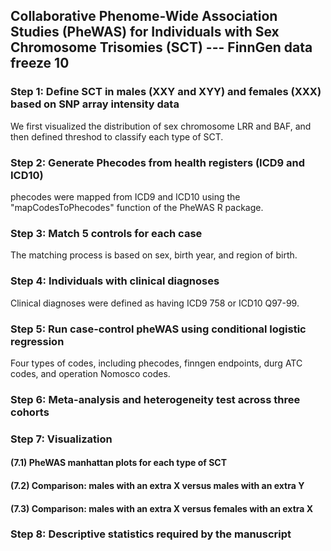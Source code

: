 ## Collaborative Phenome-Wide Association Studies (PheWAS) for Individuals with Sex Chromosome Trisomies (SCT) --- FinnGen data freeze 10

### Step 1: Define SCT in males (XXY and XYY) and females (XXX) based on SNP array intensity data
We first visualized the distribution of sex chromosome LRR and BAF, and then defined threshod to classify each type of SCT. 


### Step 2: Generate Phecodes from health registers (ICD9 and ICD10)
phecodes were mapped from ICD9 and ICD10 using the "mapCodesToPhecodes" function of the PheWAS R package.


### Step 3: Match 5 controls for each case
The matching process is based on sex, birth year, and region of birth.


### Step 4: Individuals with clinical diagnoses 
Clinical diagnoses were defined as having ICD9 758 or ICD10 Q97-99.


### Step 5: Run case-control pheWAS using conditional logistic regression 
Four types of codes, including phecodes, finngen endpoints, durg ATC codes, and operation Nomosco codes.


### Step 6: Meta-analysis and heterogeneity test across three cohorts


### Step 7: Visualization
#### (7.1) PheWAS manhattan plots for each type of SCT
#### (7.2) Comparison: males with an extra X versus males with an extra Y 
#### (7.3) Comparison: males with an extra X versus females with an extra X 


### Step 8: Descriptive statistics required by the manuscript

